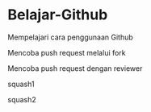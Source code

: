 # Belajar-Github
Mempelajari cara penggunaan Github

Mencoba push request melalui fork

Mencoba push request dengan reviewer

squash1

squash2
